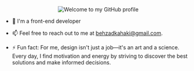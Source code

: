 
<div align="center">
  <img src="https://readme-typing-svg.herokuapp.com/?font=Fira+Code&weight=600&size=30&duration=2000&pause=1000&color=da2c38&center=true&vCenter=true&width=600&height=100&lines=Hey+there!;I'm+Behzad+👋;Welcome+to+my+GitHub+page+😊" alt="Welcome to my GitHub profile">
</div>




- 🔭 I'm a front-end developer

- 📫 Feel free to reach out to me at behzadkahaki@gmail.com.
- ⚡ Fun fact: For me, design isn't just a job—it's an art and a science. Every day, I find motivation and energy by striving to discover the best solutions and make informed decisions.
